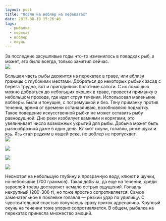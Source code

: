 ```yaml
---
layout: post
title: "Ловля на воблер на перекатах"
date: 2013-08-19 15:26:40
tags:
  - рыбалка
  - перекат
  - воблер
  - окунь
---
```

За последние засушливые годы что-то изменилось в повадках рыб, а может,
это было всегда, только заметил сейчас.   
![](http://fishingguru.ru/uploads/images/00/00/01/2013/08/19/508701.jpg)

Большая часть рыбы держится на перекатах в траве, или вблизи границы с
глубокими местами. Добраться до некоторых рыбьих засад с берега трудно,
вот и пригодились болотные сапоги. С их помощью можно добраться до
небольших окошек в траве, провести приманку в небольшом проходе, где
идет струя течения. Использовал маленькие воблеры. Были и тонущие, с
погремушкой и без. Тяну приманку против течения, время от времени
останавливаю, возобновляю подмотку. Такое поведение искусственной рыбки
не может оставить рыбу равнодушной. Дно реки изобилует камнями и
корягами, это увеличивает число возможных укрытий для рыбы. Добыча может
быть разнообразной даже в один день. Клюют окуни, голавли, реже щука и
язь. Язь стал редким в нашей реке, но воблер не пропускает.   
![](http://fishingguru.ru/uploads/images/00/00/01/2013/08/19/9f2f73.jpg)

![](http://fishingguru.ru/uploads/images/00/00/01/2013/08/19/b56602.jpg)

![](http://fishingguru.ru/uploads/images/00/00/01/2013/08/19/3766d1.jpg)

![](http://fishingguru.ru/uploads/images/00/00/01/2013/08/19/bdbb4c.jpg)

Несмотря на небольшую глубину и прозрачную воду, клюют и щучки, но
небольшие (700 граммов). Такая добыча, да еще на течении, среди зарослей
травы доставляет немало острых ощущений. Голавль некрупный (200-300 г),
но тоже яростно сопротивляется. Самое замечательное в поклевке голавля —
резкий удар по удилищу. С чувствительной снастью получаешь сразу приток
адреналина. Крупный окунь на течении тоже упорно сопротивляется. В
общем, рыбалка на перекатах принесла множество эмоций.

